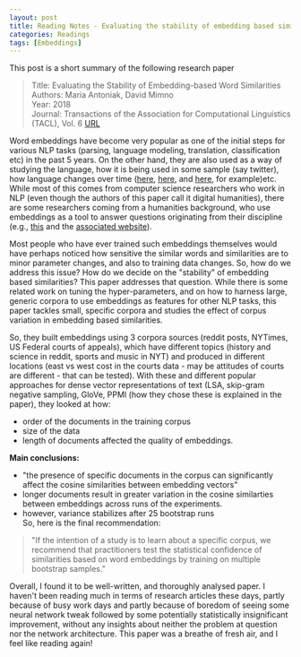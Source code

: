 ```yaml
---
layout: post
title: Reading Notes - Evaluating the stability of embedding based similarities
categories: Readings
tags: [Embeddings]
---
```


This post is a short summary of the following research paper

> Title: Evaluating the Stability of Embedding-based Word Similarities  
> Authors: Maria Antoniak, David Mimno  
> Year: 2018  
> Journal: Transactions of the Association for Computational Linguistics (TACL), Vol. 6
> [URL](https://www.transacl.org/ojs/index.php/tacl/article/view/1202)

Word embeddings have become very popular as one of the initial steps for various NLP tasks (parsing, language modeling, translation, classification etc) in the past 5 years. On the other hand, they are also used as a way of studying the language, how it is being used in some sample (say twitter), how language changes over time ([here](http://viveksck.github.io/langchangetrack/), [here](https://aclweb.org/anthology/P/P16/P16-1141.pdf), and [here](http://www.aclweb.org/anthology/W17-2624), for example)etc. While most of this comes from computer science researchers who work in NLP (even though the authors of this paper call it digital humanities), there are some researchers coming from a humanities background, who use embeddings as a tool to answer questions originating from their discipline (e.g., [this](https://dh2017.adho.org/abstracts/582/582.pdf) and the [associated website](http://ryanheuser.org/word-vectors/)). 

Most people who have ever trained such embeddings themselves would have perhaps noticed how sensitive the similar words and similarities are to minor parameter changes, and also to training data changes. So, how do we address this issue? How do we decide on the "stability" of embedding based similarities? This paper addresses that question. While there is some related work on tuning the hyper-parameters, and on how to harness large, generic corpora to use embeddings as features for other NLP tasks, this paper tackles small, specific corpora and studies the effect of corpus variation in embedding based similarities.

So, they built embeddings using 3 corpora sources (reddit posts, NYTimes, US Federal courts of appeals), which have different topics (history and science in reddit, sports and music in NYT) and produced in different locations (east vs west cost in the courts data - may be attitudes of courts are different - that can be tested). With these and different popular approaches for dense vector representations of text (LSA, skip-gram negative sampling, GloVe, PPMI (how they chose these is explained in the paper), they looked at how:
- order of the documents in the training corpus
- size of the data
- length of documents
affected the quality of embeddings. 

**Main conclusions:**
- "the presence of specific documents in the corpus can significantly affect the cosine similarities between embedding vectors"  
- longer documents result in greater variation in the cosine similarties between embeddings across runs of the experiments.
- however, variance stabilizes after 25 bootstrap runs  
So, here is the final recommendation:
> "If the intention of a study is to learn about a specific corpus, we recommend that practitioners test the statistical confidence of similarities based on word embeddings by training on multiple bootstrap samples."

Overall, I found it to be well-written, and thoroughly analysed paper. I haven't been reading much in terms of research articles these days, partly because of busy work days and partly because of boredom of seeing some neural network tweak followed by some potentially statistically insignificant improvement, without any insights about neither the problem at question nor the network architecture. This paper was a breathe of fresh air, and I feel like reading again!


